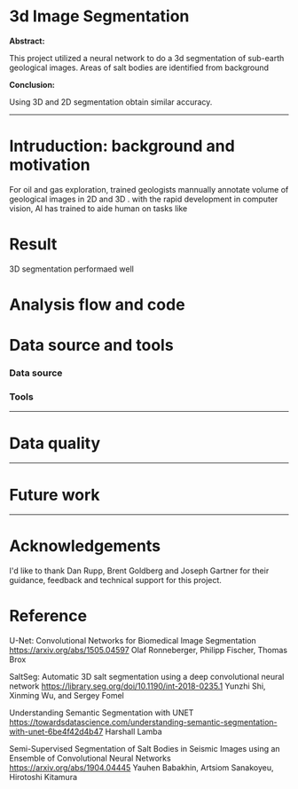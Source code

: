 # 3d Image Segmentation

__Abstract:__

This project utilized a neural network to do a 3d segmentation of sub-earth geological images. Areas of salt bodies are identified from background  

__Conclusion:__

Using 3D and 2D segmentation obtain similar accuracy. 

---
# Intruduction: background and motivation 
For oil and gas exploration, trained geologists mannually annotate volume of geological images in 2D and 3D . with the rapid development in computer vision, AI has trained to aide human on tasks like 



# Result
3D segmentation performaed well 


# Analysis flow and code



# Data source and tools

### Data source

### Tools

---
# Data quality  

---
# Future work

---

# Acknowledgements 
I'd like to thank Dan Rupp, Brent Goldberg and Joseph Gartner for their guidance, feedback and technical support for this project.


# Reference
U-Net: Convolutional Networks for Biomedical Image Segmentation
https://arxiv.org/abs/1505.04597
Olaf Ronneberger, Philipp Fischer, Thomas Brox

SaltSeg: Automatic 3D salt segmentation using a deep convolutional neural network
https://library.seg.org/doi/10.1190/int-2018-0235.1
Yunzhi Shi, Xinming Wu, and Sergey Fomel

Understanding Semantic Segmentation with UNET
https://towardsdatascience.com/understanding-semantic-segmentation-with-unet-6be4f42d4b47
Harshall Lamba

Semi-Supervised Segmentation of Salt Bodies in Seismic Images using an Ensemble of Convolutional Neural Networks
https://arxiv.org/abs/1904.04445
Yauhen Babakhin, Artsiom Sanakoyeu, Hirotoshi Kitamura







